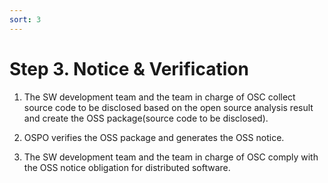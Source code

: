 ```yaml
---
sort: 3
---
```


# Step 3. Notice & Verification

1. The SW development team and the team in charge of OSC collect source code to be disclosed based on the open source analysis result and create the OSS package\(source code to be disclosed\).
   <br>

2. OSPO verifies the OSS package and generates the OSS notice.
   <br>

3. The SW development team and the team in charge of OSC comply with the OSS notice obligation for distributed software.